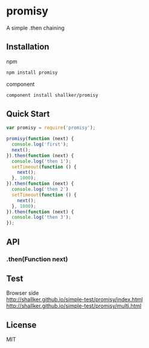 promisy
==========

A simple .then chaining

## Installation
npm
```bash
npm install promisy
```

component
```bash
component install shallker/promisy
```

## Quick Start
```javascript
var promisy = require('promisy');

promisy(function (next) {
  console.log('first');
  next();
}).then(function (next) {
  console.log('then 1');
  setTimeout(function () {
    next();
  }, 1000);
}).then(function (next) {
  console.log('then 2')
  setTimeout(function () {
    next();
  }, 1000);
}).then(function (next) {
  console.log('then 3');
});
```

## API

### .then(Function next)

## Test
Browser side   
http://shallker.github.io/simple-test/promisy/index.html   
http://shallker.github.io/simple-test/promisy/multi.html   


## License

  MIT